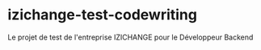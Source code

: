 # izichange-test-codewriting
Le projet de test de l'entreprise IZICHANGE pour le Développeur Backend
